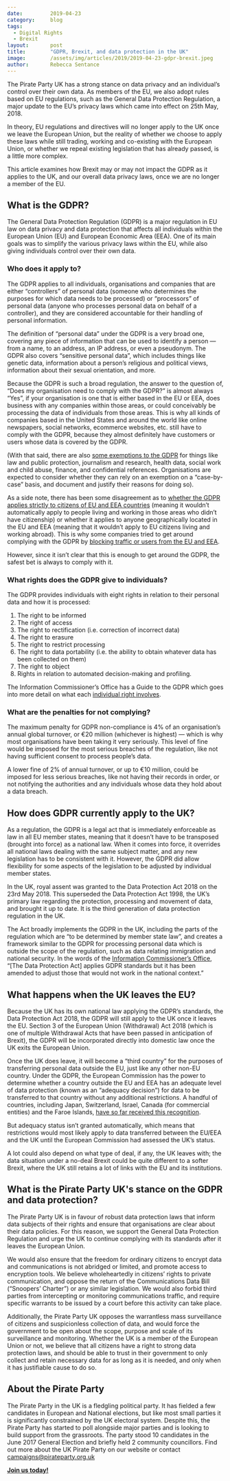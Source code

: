 ```yaml
---
date:         2019-04-23
category:     blog
tags:
  - Digital Rights
  - Brexit
layout:       post
title:        "GDPR, Brexit, and data protection in the UK"
image:        /assets/img/articles/2019/2019-04-23-gdpr-brexit.jpeg
author:       Rebecca Sentance
---
```

The Pirate Party UK has a strong stance on data privacy and an individual’s control over their own data. As members of the EU, we also adopt rules based on EU regulations, such as the General Data Protection Regulation, a major update to the EU’s privacy laws which came into effect on 25th May, 2018.

In theory, EU regulations and directives will no longer apply to the UK once we leave the European Union, but the reality of whether we choose to apply these laws while still trading, working and co-existing with the European Union, or whether we repeal existing legislation that has already passed, is a little more complex.

This article examines how Brexit may or may not impact the GDPR as it applies to the UK, and our overall data privacy laws, once we are no longer a member of the EU.

## What is the GDPR?
The General Data Protection Regulation (GDPR) is a major regulation in EU law on data privacy and data protection that affects all individuals within the European Union (EU) and European Economic Area (EEA). One of its main goals was to simplify the various privacy laws within the EU, while also giving individuals control over their own data.

### Who does it apply to?
The GDPR applies to all individuals, organisations and companies that are either “controllers” of personal data (someone who determines the purposes for which data needs to be processed) or “processors” of personal data (anyone who processes personal data on behalf of a controller), and they are considered accountable for their handling of personal information.

The definition of “personal data” under the GDPR is a very broad one, covering any piece of information that can be used to identify a person — from a name, to an address, an IP address, or even a pseudonym. The GDPR also covers “sensitive personal data”, which includes things like genetic data, information about a person’s religious and political views, information about their sexual orientation, and more.

Because the GDPR is such a broad regulation, the answer to the question of, “Does my organisation need to comply with the GDPR?” is almost always “Yes”, if your organisation is one that is either based in the EU or EEA, does business with any companies within those areas, or could conceivably be processing the data of individuals from those areas. This is why all kinds of companies based in the United States and around the world like online newspapers, social networks, ecommerce websites, etc. still have to comply with the GDPR, because they almost definitely have customers or users whose data is covered by the GDPR.

(With that said, there are also [some exemptions to the GDPR](https://ico.org.uk/for-organisations/guide-to-data-protection/guide-to-the-general-data-protection-regulation-gdpr/exemptions/) for things like law and public protection, journalism and research, health data, social work and child abuse, finance, and confidential references. Organisations are expected to consider whether they can rely on an exemption on a “case-by-case” basis, and document and justify their reasons for doing so).

As a side note, there has been some disagreement as to [whether the GDPR applies strictly to citizens of EU and EEA countries](http://www.davidfroud.com/gdpr-not-just-eu-citizens-or-residents/) (meaning it wouldn’t automatically apply to people living and working in those areas who didn’t have citizenship) or whether it applies to anyone geographically located in the EU and EEA (meaning that it wouldn’t apply to EU citizens living and working abroad). This is why some companies tried to get around complying with the GDPR by [blocking traffic or users from the EU and EEA](https://www.itgovernance.eu/blog/en/non-eu-organisations-block-european-traffic-to-avoid-gdpr-obligations).

However, since it isn’t clear that this is enough to get around the GDPR, the safest bet is always to comply with it.

### What rights does the GDPR give to individuals?
The GDPR provides individuals with eight rights in relation to their personal data and how it is processed:
1. The right to be informed
2. The right of access
3. The right to rectification (i.e. correction of incorrect data)
4. The right to erasure
5. The right to restrict processing
6. The right to data portability (i.e. the ability to obtain whatever data has been collected on them)
7. The right to object
8. Rights in relation to automated decision-making and profiling.

The Information Commissioner’s Office has a Guide to the GDPR which goes into more detail on what each [individual right involves](https://ico.org.uk/for-organisations/guide-to-data-protection/guide-to-the-general-data-protection-regulation-gdpr/individual-rights/).

### What are the penalties for not complying?
The maximum penalty for GDPR non-compliance is 4% of an organisation’s annual global turnover, or €20 million (whichever is highest) — which is why most organisations have been taking it very seriously. This level of fine would be imposed for the most serious breaches of the regulation, like not having sufficient consent to process people’s data.

A lower fine of 2% of annual turnover, or up to €10 million, could be imposed for less serious breaches, like not having their records in order, or not notifying the authorities and any individuals whose data they hold about a data breach.

## How does GDPR currently apply to the UK?
As a regulation, the GDPR is a legal act that is immediately enforceable as law in all EU member states, meaning that it doesn’t have to be transposed (brought into force) as a national law. When it comes into force, it overrides all national laws dealing with the same subject matter, and any new legislation has to be consistent with it. However, the GDPR did allow flexibility for some aspects of the legislation to be adjusted by individual member states.

In the UK, royal assent was granted to the Data Protection Act 2018 on the 23rd May 2018. This superseded the Data Protection Act 1998, the UK’s primary law regarding the protection, processing and movement of data, and brought it up to date. It is the third generation of data protection regulation in the UK.

The Act broadly implements the GDPR in the UK, including the parts of the regulation which are “to be determined by member state law”, and creates a framework similar to the GDPR for processing personal data which is outside the scope of the regulation, such as data relating immigration and national security. In the words of the [Information Commissioner’s Office](https://ico.org.uk/for-organisations/data-protection-act-2018/), “[The Data Protection Act] applies GDPR standards but it has been amended to adjust those that would not work in the national context.”

## What happens when the UK leaves the EU?
Because the UK has its own national law applying the GDPR’s standards, the Data Protection Act 2018, the GDPR will still apply to the UK once it leaves the EU. Section 3 of the European Union (Withdrawal) Act 2018 (which is one of multiple Withdrawal Acts that have been passed in anticipation of Brexit), the GDPR will be incorporated directly into domestic law once the UK exits the European Union.

Once the UK does leave, it will become a “third country” for the purposes of transferring personal data outside the EU, just like any other non-EU country. Under the GDPR, the European Commission has the power to determine whether a country outside the EU and EEA has an adequate level of data protection (known as an “adequacy decision”) for data to be transferred to that country without any additional restrictions. A handful of countries, including Japan, Switzerland, Israel, Canada (for commercial entities) and the Faroe Islands, [have so far received this recognition](https://ec.europa.eu/info/law/law-topic/data-protection/data-transfers-outside-eu/adequacy-protection-personal-data-non-eu-countries_en).

But adequacy status isn’t granted automatically, which means that restrictions would most likely apply to data transferred between the EU/EEA and the UK until the European Commission had assessed the UK’s status.

A lot could also depend on what type of deal, if any, the UK leaves with; the data situation under a no-deal Brexit could be quite different to a softer Brexit, where the UK still retains a lot of links with the EU and its institutions.

## What is the Pirate Party UK's stance on the GDPR and data protection?
The Pirate Party UK is in favour of robust data protection laws that inform data subjects of their rights and ensure that organisations are clear about their data policies. For this reason, we support the General Data Protection Regulation and urge the UK to continue complying with its standards after it leaves the European Union.

We would also ensure that the freedom for ordinary citizens to encrypt data and communications is not abridged or limited, and promote access to encryption tools. We believe wholeheartedly in citizens’ rights to private communication, and oppose the return of the Communications Data Bill (“Snoopers’ Charter”) or any similar legislation. We would also forbid third parties from intercepting or monitoring communications traffic, and require specific warrants to be issued by a court before this activity can take place.

Additionally, the Pirate Party UK opposes the warrantless mass surveillance of citizens and suspicionless collection of data, and would force the government to be open about the scope, purpose and scale of its surveillance and monitoring. Whether the UK is a member of the European Union or not, we believe that all citizens have a right to strong data protection laws, and should be able to trust in their government to only collect and retain necessary data for as long as it is needed, and only when it has justifiable cause to do so.

## About the Pirate Party

The Pirate Party in the UK is a fledgling political party. It has fielded a few candidates in European and National elections, but like most small parties it is significantly constrained by the UK electoral system. Despite this, the Pirate Party has started to poll alongside major parties and is looking to build support from the grassroots. The party stood 10 candidates in the June 2017 General Election and briefly held 2 community councillors.
Find out more about the UK Pirate Party on our website or contact campaigns@pirateparty.org.uk

[**Join us today!**](https://pirateparty.org.uk/volunteer )